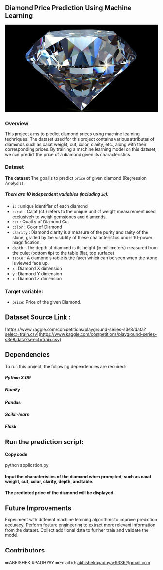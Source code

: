 ## Diamond Price Prediction Using Machine Learning
![alt text](1_ymcJr7642AWR-2-8jmeNuQ.jpg)
### Overview
This project aims to predict diamond prices using machine learning techniques. The dataset used for this project contains various attributes of diamonds such as carat weight, cut, color, clarity, etc., along with their corresponding prices. By training a machine learning model on this dataset, we can predict the price of a diamond given its characteristics.

### Dataset
**The dataset** The goal is to predict `price` of given diamond (Regression Analysis).

##### There are 10 independent variables (including `id`):

* `id` : unique identifier of each diamond
* `carat` : Carat (ct.) refers to the unique unit of weight measurement used exclusively to weigh gemstones and diamonds.
* `cut` : Quality of Diamond Cut
* `color` : Color of Diamond
* `clarity` : Diamond clarity is a measure of the purity and rarity of the stone, graded by the visibility of these characteristics under 10-power magnification.
* `depth` : The depth of diamond is its height (in millimeters) measured from the culet (bottom tip) to the table (flat, top surface)
* `table` : A diamond's table is the facet which can be seen when the stone is viewed face up.
* `x` : Diamond X dimension
* `y` : Diamond Y dimension
* `x` : Diamond Z dimension

### Target variable:
* `price`: Price of the given Diamond.

## Dataset Source Link :
[https://www.kaggle.com/competitions/playground-series-s3e8/data?select=train.csv](https://www.kaggle.com/competitions/playground-series-s3e8/data?select=train.csv)




## Dependencies
To run this project, the following dependencies are required:

##### Python 3.09
##### NumPy
##### Pandas
##### Scikit-learn
##### Flask


## Run the prediction script:
#### Copy code
python application.py
#### Input the characteristics of the diamond when prompted, such as carat weight, cut, color, clarity, depth, and table.
#### The predicted price of the diamond will be displayed.


## Future Improvements
Experiment with different machine learning algorithms to improve prediction accuracy.
Perform feature engineering to extract more relevant information from the dataset.
Collect additional data to further train and validate the model.

## Contributors
➡️ABHISHEK UPADHYAY
➡️Email id: abhishekupadhyay9336@gmail.com
